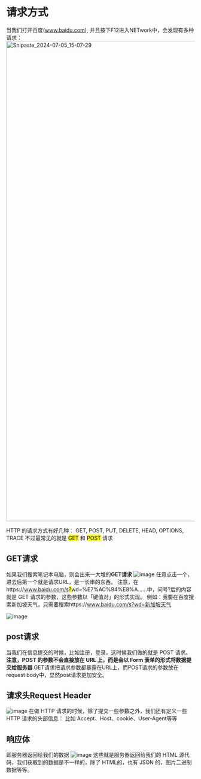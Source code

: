 # 请求方式
当我们打开百度(www.baidu.com), 并且按下F12进入NETwork中，会发现有多种请求：
<img width="1280" alt="Snipaste_2024-07-05_15-07-29" src="https://github.com/modernRanger/Python-/assets/119305740/d8701833-3c03-4299-b8a0-bd66c7862a4c">

HTTP 的请求方式有好几种：
GET, POST, PUT, DELETE, HEAD, OPTIONS, TRACE
不过最常见的就是 <mark>GET</mark> 和 <mark>POST</mark> 请求
## GET请求
如果我们搜索笔记本电脑，则会出来一大堆的**GET请求**
![image](https://github.com/modernRanger/Python-/assets/119305740/a9dbcb24-b607-49df-a5b3-bdb476d83600)
任意点击一个，进去后第一个就是请求URL，是一长串的东西。
注意，在https://www.baidu.com/s<mark>?</mark>wd=%E7%AC%94%E8%A......中，问号?后的内容就是 GET 请求的参数，这些参数以「键值对」的形式实现。
例如：我要在百度搜索新加坡天气，只需要搜索https://www.baidu.com/s?wd=新加坡天气

![image](https://github.com/modernRanger/Python-/assets/119305740/0445d99d-184c-49c8-bffc-7a6d12fd93f1)

## post请求
当我们在信息提交的时候，比如注册，登录，这时候我们做的就是 POST 请求。
**注意，POST 的参数不会直接放在 URL 上，而是会以 Form 表单的形式将数据提交给服务器**
GET请求把请求参数都暴露在URL上，而POST请求的参数放在request body中，显然post请求更加安全。

## 请求头Request Header
![image](https://github.com/modernRanger/Python-/assets/119305740/dc2d18d6-d345-4666-84e7-ffc1d2942c0f)
在做 HTTP 请求的时候，除了提交一些参数之外，我们还有定义一些 HTTP 请求的头部信息：
比如 Accept、Host、cookie、User-Agent等等

## 响应体
即服务器返回给我们的数据
![image](https://github.com/modernRanger/Python-/assets/119305740/ac8fdc1c-224f-4e6a-aefc-38e46c9e061f)
这些就是服务器返回给我们的 HTML 源代码，我们获取到的数据是不一样的，除了 HTML的，也有 JSON 的，图片二进制数据等等。


